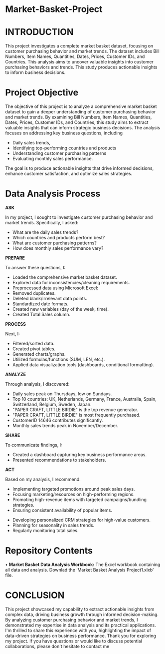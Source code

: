 # Market-Basket-Project
# INTRODUCTION
This project investigates a complete market basket dataset, focusing on customer purchasing behavior and market trends. The dataset includes Bill Numbers, Item Names, Quantities, Dates, Prices, Customer IDs, and Countries. This analysis aims to uncover valuable insights into customer purchasing behaviors and trends. This study produces actionable insights to inform business decisions.
# Project Objective
The objective of this project is to analyze a comprehensive market basket dataset to gain a deeper understanding of customer purchasing behavior and market trends. By examining Bill Numbers, Item Names, Quantities, Dates, Prices, Customer IDs, and Countries, this study aims to extract valuable insights that can inform strategic business decisions. The analysis focuses on addressing key business questions, including
*	Daily sales trends, 
*	Identifying top-performing countries and products
*	 Understanding customer purchasing patterns 
*	Evaluating monthly sales performance.
  
The goal is to produce actionable insights that drive informed decisions, enhance customer satisfaction, and optimize sales strategies.

# Data Analysis Process

**ASK**

In my project, I sought to investigate customer purchasing behavior and market trends. Specifically, I asked:

* What are the daily sales trends?
* Which countries and products perform best?
* What are customer purchasing patterns?
* How does monthly sales performance vary?

**PREPARE**

To answer these questions, I:

* Loaded the comprehensive market basket dataset.
* Explored data for inconsistencies/cleaning requirements.
* Preprocessed data using Microsoft Excel:
* Removed duplicates.
* Deleted blank/irrelevant data points.
* Standardized date formats.
* Created new variables (day of the week, time).
* Created Total Sales column.

**PROCESS**

Next, I:

* Filtered/sorted data.
* Created pivot tables.
* Generated charts/graphs.
* Utilized formulas/functions (SUM, LEN, etc.).
* Applied data visualization tools (dashboards, conditional formatting).

**ANALYZE**

Through analysis, I discovered:

* Daily sales peak on Thursdays, low on Sundays.
* Top 10 countries: UK, Netherlands, Germany, France, Australia, Spain, Switzerland, Belgium, Sweden, Japan.
* "PAPER CRAFT, LITTLE BIRDIE" is the top revenue generator.
* "PAPER CRAFT, LITTLE BIRDIE" is most frequently purchased.
* CustomerID 14646 contributes significantly.
* Monthly sales trends peak in November/December.

**SHARE**

To communicate findings, I:

* Created a dashboard capturing key business performance areas.
* Presented recommendations to stakeholders.

**ACT**

Based on my analysis, I recommend:

* Implementing targeted promotions around peak sales days.
* Focusing marketing/resources on high-performing regions.
* Promoting high-revenue items with targeted campaigns/bundling strategies.
* Ensuring consistent availability of popular items.
- Developing personalized CRM strategies for high-value customers.
- Planning for seasonality in sales trends.
- Regularly monitoring total sales.

# Repository Contents
•	**Market Basket Data Analysis Workbook:** 
The Excel workbook containing all data and analysis. Downlad the ‘Market Basket Analysis Project1.xlxb’  file.

  # CONCLUSION
This project showcased my capability to extract actionable insights from complex data, driving business growth through informed decision-making. By analyzing customer purchasing behavior and market trends, I demonstrated my expertise in data analysis and its practical applications. I'm thrilled to share this experience with you, highlighting the impact of data-driven strategies on business performance. Thank you for exploring my project. If you have questions or would like to discuss potential collaborations, please don't hesitate to contact me

  
